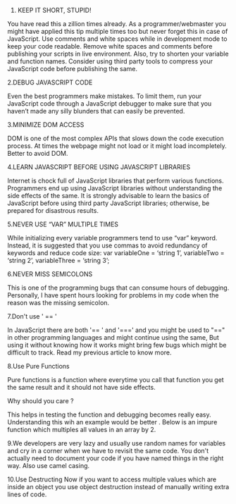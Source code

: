 1. KEEP IT SHORT, STUPID!

You have read this a zillion times already. As a programmer/webmaster you might have applied this tip multiple times too but never forget this in case of JavaScript.
Use comments and white spaces while in development mode to keep your code readable.
Remove white spaces and comments before publishing your scripts in live environment. Also, try to shorten your variable and function names.
Consider using third party tools to compress your JavaScript code before publishing the same.

2.DEBUG JAVASCRIPT CODE

Even the best programmers make mistakes. To limit them, run your JavaScript code through a JavaScript debugger to make sure that you haven’t made any silly blunders that can easily be prevented.

3.MINIMIZE DOM ACCESS

DOM is one of the most complex APIs that slows down the code execution process. At times the webpage might not load or it might load incompletely. Better to avoid DOM.

4.LEARN JAVASCRIPT BEFORE USING JAVASCRIPT LIBRARIES

Internet is chock full of JavaScript libraries that perform various functions. Programmers end up using JavaScript libraries without understanding the side effects of the same. It is strongly advisable to learn the basics of JavaScript before using third party JavaScript libraries; otherwise, be prepared for disastrous results.

5.NEVER USE “VAR” MULTIPLE TIMES

While initializing every variable programmers tend to use “var” keyword. Instead, it is suggested that you use commas to avoid redundancy of keywords and reduce code size:
var variableOne = ‘string 1’,
variableTwo = ‘string 2’,
variableThree = ‘string 3’;

6.NEVER MISS SEMICOLONS

This is one of the programming bugs that can consume hours of debugging. Personally, I have spent hours looking for problems in my code when the reason was the missing semicolon.

7.Don't use ' == '

In JavaScript there are both '== ' and '===' and you might be used to "==" in other programming languages and might continue using the same, But using it without knowing how it works might bring few bugs which might be difficult to track. Read my previous article to know more.

8.Use Pure Functions

Pure functions is a function where everytime you call that function you get the same result and it should not have side effects.

Why should you care ?

This helps in testing the function and debugging becomes really easy. Understanding this wih an example would be better . Below is an impure function which multiples all values in an array by 2.

9.We developers are very lazy and usually use random names for variables and cry in a corner when we have to revisit the same code. You don't actually need to document your code if you have named things in the right way. Also use camel casing.

10.Use Destructing
Now if you want to access multiple values which are inside an object you use object destruction instead of manually writing extra lines of code.
